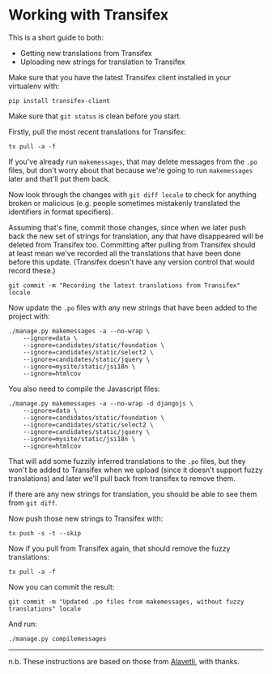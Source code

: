 # Working with Transifex

This is a short guide to both:

* Getting new translations from Transifex
* Uploading new strings for translation to Transifex

Make sure that you have the latest Transifex client installed in
your virtualenv with:

```
pip install transifex-client
```

Make sure that `git status` is clean before you start.

Firstly, pull the most recent translations for Transifex:

```
tx pull -a -f
```

If you've already run `makemessages`, that may delete messages
from the `.po` files, but don't worry about that because we're going to
run `makemessages` later and that'll put them back.

Now look through the changes with `git diff locale` to check for
anything broken or malicious (e.g. people sometimes mistakenly
translated the identifiers in format specifiers).

Assuming that's fine, commit those changes, since when we later
push back the new set of strings for translation, any that have
disappeared will be deleted from Transifex too.  Committing
after pulling from Transifex should at least mean we've recorded
all the translations that have been done before this
update. (Transifex doesn't have any version control that would
record these.)

```
git commit -m "Recording the latest translations from Transifex" locale
```

Now update the `.po` files with any new strings that have been
added to the project with:

```
./manage.py makemessages -a --no-wrap \
    --ignore=data \
    --ignore=candidates/static/foundation \
    --ignore=candidates/static/select2 \
    --ignore=candidates/static/jquery \
    --ignore=mysite/static/jsi18n \
    --ignore=htmlcov
```

You also need to compile the Javascript files:

```
./manage.py makemessages -a --no-wrap -d djangojs \
    --ignore=data \
    --ignore=candidates/static/foundation \
    --ignore=candidates/static/select2 \
    --ignore=candidates/static/jquery \
    --ignore=mysite/static/jsi18n \
    --ignore=htmlcov
```

That will add some fuzzily inferred translations to the `.po`
files, but they won't be added to Transifex when we upload
(since it doesn't support fuzzy translations) and later we'll
pull back from transifex to remove them.

If there are any new strings for translation, you should be able
to see them from `git diff`.

Now push those new strings to Transifex with:

```
tx push -s -t --skip
```

Now if you pull from Transifex again, that should remove the fuzzy translations:

```
tx pull -a -f
```

Now you can commit the result:

```
git commit -m "Updated .po files from makemessages, without fuzzy translations" locale
```

And run:

```
./manage.py compilemessages
```

---

n.b. These instructions are based on those from
[Alavetli](https://github.com/mysociety/alaveteli/wiki/Release-Manager's-checklist),
with thanks.
